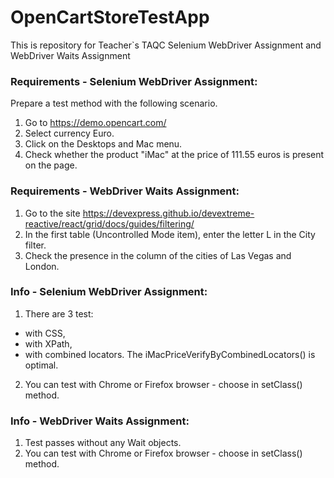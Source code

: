 # OpenCartStoreTestApp

 This is repository for Teacher`s TAQC
 Selenium WebDriver Assignment
 and WebDriver Waits Assignment

### Requirements - Selenium WebDriver Assignment:
Prepare a test method with the following scenario.
1. Go to https://demo.opencart.com/
2. Select currency Euro.
3. Click on the Desktops and Mac menu.
4. Check whether the product "iMac" at the price of 111.55 euros is present on the page.

### Requirements - WebDriver Waits Assignment:
1. Go to the site
   https://devexpress.github.io/devextreme-reactive/react/grid/docs/guides/filtering/
2. In the first table (Uncontrolled Mode item), enter the letter L in the City filter.
3. Check the presence in the column of the cities of Las Vegas and London.

### Info - Selenium WebDriver Assignment:
1. There are 3 test: 
- with CSS, 
- with XPath,
- with combined locators.
The iMacPriceVerifyByCombinedLocators() is optimal.
2. You can test with Chrome or Firefox browser - choose in setClass() method.

### Info - WebDriver Waits Assignment:
1. Test passes without any Wait objects.
2. You can test with Chrome or Firefox browser - choose in setClass() method.